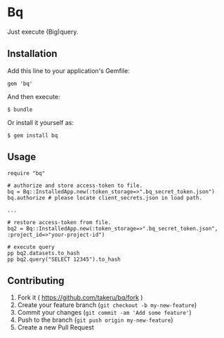 # Bq

Just execute (Big)query.

## Installation

Add this line to your application's Gemfile:

    gem 'bq'

And then execute:

    $ bundle

Or install it yourself as:

    $ gem install bq

## Usage

    require "bq"

    # authorize and store access-token to file.
    bq = Bq::InstalledApp.new(:token_storage=>".bq_secret_token.json")
    bq.authorize # please locate client_secrets.json in load path.

    ...

    # restore access-token from file.
    bq2 = Bq::InstalledApp.new(:token_storage=>".bq_secret_token.json", :project_id=>"your-project-id")

    # execute query
    pp bq2.datasets.to_hash
    pp bq2.query("SELECT 12345").to_hash

## Contributing

1. Fork it ( https://github.com/takeru/bq/fork )
2. Create your feature branch (`git checkout -b my-new-feature`)
3. Commit your changes (`git commit -am 'Add some feature'`)
4. Push to the branch (`git push origin my-new-feature`)
5. Create a new Pull Request
